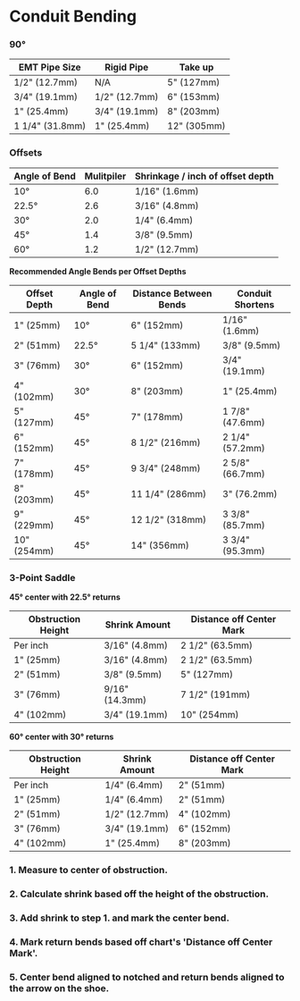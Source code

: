 # Conduit Bending

### 90&deg;

|EMT Pipe Size  |Rigid Pipe   |Take up    |
|---------------|-------------|-----------|
|1/2" (12.7mm)  |N/A          |5" (127mm) |
|3/4" (19.1mm)  |1/2" (12.7mm)|6" (153mm) |
|1"   (25.4mm)  |3/4" (19.1mm)|8" (203mm) |
|1 1/4" (31.8mm)|1"   (25.4mm)|12" (305mm)|

### Offsets

|Angle of Bend  |Mulitpiler  |Shrinkage / inch of offset depth|
|---------------|------------|--------------------------------|
|10&deg;        |6.0         |1/16" (1.6mm)                   |
|22.5&deg;      |2.6         |3/16" (4.8mm)                   |
|30&deg;        |2.0         |1/4" (6.4mm)                    |
|45&deg;        |1.4         |3/8" (9.5mm)                    |
|60&deg;        |1.2         |1/2" (12.7mm)                   |




**Recommended Angle Bends per Offset Depths**

|Offset Depth    |Angle of Bend  |Distance Between Bends  |Conduit Shortens  |
|----------------|---------------|------------------------|------------------|
|1" (25mm)       |10&deg;        |6" (152mm)              |1/16" (1.6mm)     |
|2" (51mm)       |22.5&deg;      |5 1/4" (133mm)          |3/8" (9.5mm)      |
|3" (76mm)       |30&deg;        |6" (152mm)              |3/4" (19.1mm)     |
|4" (102mm)      |30&deg;        |8" (203mm)              |1" (25.4mm)       |
|5" (127mm)      |45&deg;        |7" (178mm)              |1 7/8" (47.6mm)   |
|6" (152mm)      |45&deg;        |8 1/2" (216mm)          |2 1/4" (57.2mm)   |
|7" (178mm)      |45&deg;        |9 3/4" (248mm)          |2 5/8" (66.7mm)   |
|8" (203mm)      |45&deg;        |11 1/4" (286mm)         |3" (76.2mm)       |
|9" (229mm)      |45&deg;        |12 1/2" (318mm)         |3 3/8" (85.7mm)   |
|10" (254mm)     |45&deg;        |14" (356mm)             |3 3/4" (95.3mm)   |


### 3-Point Saddle

**45&deg; center with 22.5&deg; returns**

|Obstruction Height  |Shrink Amount  |Distance off Center Mark  |
|--------------------|---------------|--------------------------|
|Per inch            |3/16" (4.8mm)  |2 1/2" (63.5mm)           |
|1" (25mm)           |3/16" (4.8mm)  |2 1/2" (63.5mm)           |
|2" (51mm)           |3/8" (9.5mm)   |5" (127mm)                |
|3" (76mm)           |9/16" (14.3mm) |7 1/2" (191mm)            |
|4" (102mm)          |3/4" (19.1mm)  |10" (254mm)               |

**60&deg; center with 30&deg; returns**

|Obstruction Height  |Shrink Amount  |Distance off Center Mark  |
|--------------------|---------------|--------------------------|
|Per inch            |1/4" (6.4mm)   |2" (51mm)                 |
|1" (25mm)           |1/4" (6.4mm)   |2" (51mm)                 |
|2" (51mm)           |1/2" (12.7mm)  |4" (102mm)                |
|3" (76mm)           |3/4" (19.1mm)  |6" (152mm)                |
|4" (102mm)          |1"   (25.4mm)  |8" (203mm)                |

### 1. Measure to center of obstruction.
### 2. Calculate shrink based off the height of the obstruction.
### 3. Add shrink to step 1. and mark the center bend.
### 4. Mark return bends based off chart's 'Distance off Center Mark'.
### 5. Center bend aligned to notched and return bends aligned to the arrow on the shoe.
